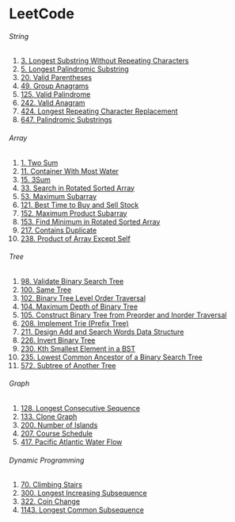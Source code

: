 # LeetCode

###### String

1. [3. Longest Substring Without Repeating Characters](https://github.com/quien697/LeetCode/blob/main/LeetCode/String/Longest%20Substring%20Without%20Repeating%20Characters(3).swift)
2. [5. Longest Palindromic Substring](https://github.com/quien697/LeetCode/blob/main/LeetCode/String/Longest%20Palindromic%20Substring(5).swift)
3. [20. Valid Parentheses](https://github.com/quien697/LeetCode/blob/main/LeetCode/String/Valid%20Parentheses(20).swift)
4. [49. Group Anagrams](https://github.com/quien697/LeetCode/blob/main/LeetCode/String/Group%20Anagrams(49).swift)
5. [125. Valid Palindrome](https://github.com/quien697/LeetCode/blob/main/LeetCode/String/Valid%20Palindrome(125).swift)
6. [242. Valid Anagram](https://github.com/quien697/LeetCode/blob/main/LeetCode/String/Valid%20Anagram(242).swift)
7. [424. Longest Repeating Character Replacement](https://github.com/quien697/LeetCode/blob/main/LeetCode/String/Longest%20Repeating%20Character%20Replacement(424).swift)
8. [647. Palindromic Substrings](https://github.com/quien697/LeetCode/blob/main/LeetCode/String/Palindromic%20Substrings(647).swift)

###### Array

1. [1. Two Sum](https://github.com/quien697/LeetCode/blob/main/LeetCode/Array/TwoSum(1).swift)
2. [11. Container With Most Water](https://github.com/quien697/LeetCode/blob/main/LeetCode/Array/Container%20With%20Most%20Water(11).swift)
3. [15. 3Sum](https://github.com/quien697/LeetCode/blob/main/LeetCode/Array/3Sum(15).swift)
4. [33. Search in Rotated Sorted Array](https://github.com/quien697/LeetCode/blob/main/LeetCode/Array/Search%20in%20Rotated%20Sorted%20Array(33).swift)
5. [53. Maximum Subarray](https://github.com/quien697/LeetCode/blob/main/LeetCode/Array/Maximum%20Subarray(53).swift)
6. [121. Best Time to Buy and Sell Stock](https://github.com/quien697/LeetCode/blob/main/LeetCode/Array/BestTimeToBuyAndSellStock(121).swift)
7. [152. Maximum Product Subarray](https://github.com/quien697/LeetCode/blob/main/LeetCode/Array/Maximum%20Product%20Subarray(152).swift)
8. [153. Find Minimum in Rotated Sorted Array](https://github.com/quien697/LeetCode/blob/main/LeetCode/Array/Find%20Minimum%20in%20Rotated%20Sorted%20Array(153).swift)
9. [217. Contains Duplicate](https://github.com/quien697/LeetCode/blob/main/LeetCode/Array/ContainsDuplicate(217).swift)
10. [238. Product of Array Except Self](https://github.com/quien697/LeetCode/blob/main/LeetCode/Array/Product%20of%20Array%20Except%20Self(238).swift)

###### Tree

1. [98. Validate Binary Search Tree](https://github.com/quien697/LeetCode/blob/main/LeetCode/Tree/Validate%20Binary%20Search%20Tree(98).swift)
2. [100. Same Tree](https://github.com/quien697/LeetCode/blob/main/LeetCode/Tree/Same%20Tree(100).swift)
3. [102. Binary Tree Level Order Traversal](https://github.com/quien697/LeetCode/blob/main/LeetCode/Tree/Binary%20Tree%20Level%20Order%20Traversal(102).swift)
4. [104. Maximum Depth of Binary Tree](https://github.com/quien697/LeetCode/blob/main/LeetCode/Tree/Maximum%20Depth%20of%20Binary%20Tree(104).swift)
5. [105. Construct Binary Tree from Preorder and Inorder Traversal](https://github.com/quien697/LeetCode/blob/main/LeetCode/Tree/Construct%20Binary%20Tree%20from%20Preorder%20and%20Inorder%20Traversal(105).swift)
6. [208. Implement Trie (Prefix Tree)](https://github.com/quien697/LeetCode/blob/main/LeetCode/Tree/Implement%20Trie%20(Prefix%20Tree)(208).swift)
7. [211. Design Add and Search Words Data Structure](https://github.com/quien697/LeetCode/blob/main/LeetCode/Tree/Design%20Add%20and%20Search%20Words%20Data%20Structure(211).swift)
8. [226. Invert Binary Tree](https://github.com/quien697/LeetCode/blob/main/LeetCode/Tree/Invert%20Binary%20Tree(226).swift)
9. [230. Kth Smallest Element in a BST](https://github.com/quien697/LeetCode/blob/main/LeetCode/Tree/Kth%20Smallest%20Element%20in%20a%20BST(230).swift)
10. [235. Lowest Common Ancestor of a Binary Search Tree](https://github.com/quien697/LeetCode/blob/main/LeetCode/Tree/Lowest%20Common%20Ancestor%20of%20a%20Binary%20Search%20Tree(235).swift)
11. [572. Subtree of Another Tree](https://github.com/quien697/LeetCode/blob/main/LeetCode/Tree/Subtree%20of%20Another%20Tree(572).swift)

###### Graph

1. [128. Longest Consecutive Sequence](https://github.com/quien697/LeetCode/blob/main/LeetCode/Graph/Longest%20Consecutive%20Sequence(128).swift)
2. [133. Clone Graph](https://github.com/quien697/LeetCode/blob/main/LeetCode/Graph/Clone%20Graph(133).swift)
3. [200. Number of Islands](https://github.com/quien697/LeetCode/blob/main/LeetCode/Graph/Number%20of%20Islands(200).swift)
4. [207. Course Schedule](https://github.com/quien697/LeetCode/blob/main/LeetCode/Graph/Course%20Schedule(207).swift)
5. [417. Pacific Atlantic Water Flow](https://github.com/quien697/LeetCode/blob/main/LeetCode/Graph/Pacific%20Atlantic%20Water%20Flow(417).swift)

###### Dynamic Programming

1. [70. Climbing Stairs](https://github.com/quien697/LeetCode/blob/main/LeetCode/Dynamic%20Programming/Climbing%20Stairs(70).swift)
2. [300. Longest Increasing Subsequence](https://github.com/quien697/LeetCode/blob/main/LeetCode/Dynamic%20Programming/Longest%20Increasing%20Subsequence(300).swift)
3. [322. Coin Change](https://github.com/quien697/LeetCode/blob/main/LeetCode/Dynamic%20Programming/Coin%20Change(322).swift)
4. [1143. Longest Common Subsequence](https://github.com/quien697/LeetCode/blob/main/LeetCode/Dynamic%20Programming/Longest%20Common%20Subsequence(1143).swift)
